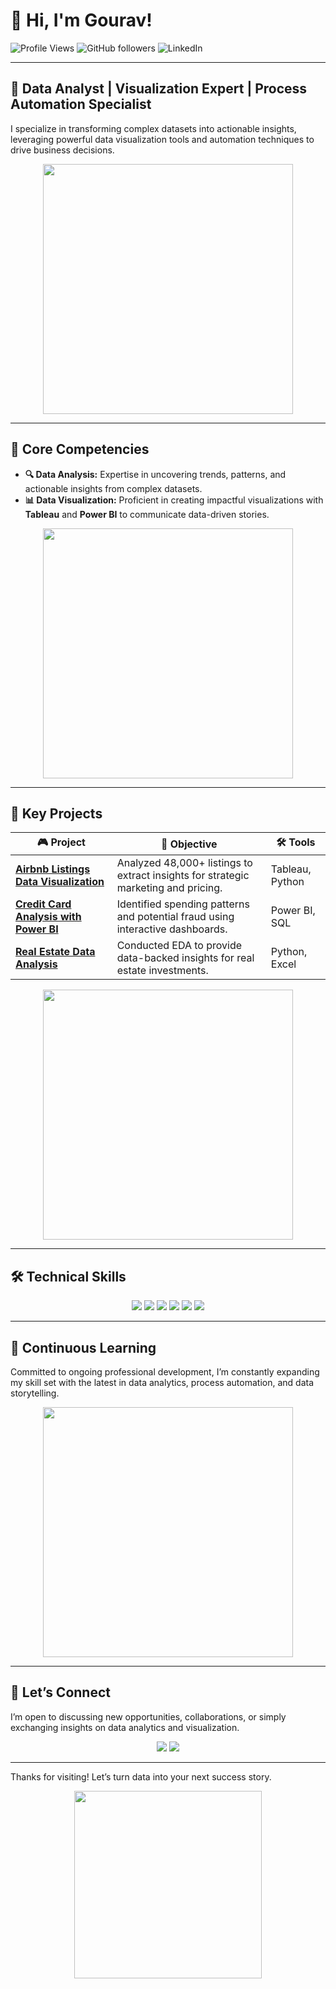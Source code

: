 # 👋 Hi, I'm Gourav!

![Profile Views](https://komarev.com/ghpvc/?username=gaurav1900901&color=brightgreen) 
![GitHub followers](https://img.shields.io/github/followers/gaurav190901?label=Follow&style=social) 
![LinkedIn](https://img.shields.io/badge/-Connect-blue?style=social&logo=linkedin&link=https://www.linkedin.com/in/gourav-gore)

---

## 🧠 Data Analyst | Visualization Expert | Process Automation Specialist

I specialize in transforming complex datasets into actionable insights, leveraging powerful data visualization tools and automation techniques to drive business decisions.

<p align="center">
  <img src="https://media.giphy.com/media/5xaOcLGvzHxDKjufnLW/giphy.gif" width="400"/>
</p>

---

## 🚀 Core Competencies

- **🔍 Data Analysis:** Expertise in uncovering trends, patterns, and actionable insights from complex datasets.
- **📊 Data Visualization:** Proficient in creating impactful visualizations with **Tableau** and **Power BI** to communicate data-driven stories.

<p align="center">
  <img src="https://media.giphy.com/media/3o7abB06u9bNzA8lu8/giphy.gif" width="400"/>
</p>

---

## 🌟 Key Projects

| 🎮 Project | 🎯 Objective | 🛠️ Tools |
|------------|-------------|----------|
| **[Airbnb Listings Data Visualization](#)** | Analyzed 48,000+ listings to extract insights for strategic marketing and pricing. | Tableau, Python |
| **[Credit Card Analysis with Power BI](#)** | Identified spending patterns and potential fraud using interactive dashboards. | Power BI, SQL |
| **[Real Estate Data Analysis](#)** | Conducted EDA to provide data-backed insights for real estate investments. | Python, Excel |

<p align="center">
  <img src="https://media.giphy.com/media/LaVp0AyqR5bGsC5Cbm/giphy.gif" width="400"/>
</p>
<p align="center">
  <a href="https://giphy.com/gifs/pudgypenguins-lie-dev-data-doesnt-LaVp0AyqR5bGsC5Cbm" target="_blank"></a>
</p>


---

## 🛠️ Technical Skills

<p align="center">
  <img src="https://img.shields.io/badge/-Python-blue?style=flat-square&logo=python&logoColor=white" />
  <img src="https://img.shields.io/badge/-SQL-red?style=flat-square&logo=mysql&logoColor=white" />
  <img src="https://img.shields.io/badge/-Tableau-orange?style=flat-square&logo=tableau&logoColor=white" />
  <img src="https://img.shields.io/badge/-Power_BI-yellow?style=flat-square&logo=powerbi&logoColor=white" />
  <img src="https://img.shields.io/badge/-Excel-green?style=flat-square&logo=microsoftexcel&logoColor=white" />
  <img src="https://img.shields.io/badge/-Git-black?style=flat-square&logo=git&logoColor=white" />
</p>

---

## 🌱 Continuous Learning

Committed to ongoing professional development, I’m constantly expanding my skill set with the latest in data analytics, process automation, and data storytelling.

<p align="center">
  <img src="https://media.giphy.com/media/ZVik7pBtu9dNS/giphy.gif" width="400"/>
</p>

---

## 🤝 Let’s Connect

I’m open to discussing new opportunities, collaborations, or simply exchanging insights on data analytics and visualization.

<p align="center">
  <a href="https://www.linkedin.com/in/gourav-gore"><img src="https://img.shields.io/badge/-LinkedIn-blue?style=flat-square&logo=linkedin&logoColor=white"/></a>
  <a href="mailto:gaurav.gore19@gmail.com"><img src="https://img.shields.io/badge/-Email-red?style=flat-square&logo=gmail&logoColor=white"/></a>
</p>

---

Thanks for visiting! Let’s turn data into your next success story.

<p align="center">
  <img src="https://media.giphy.com/media/L8K62iTDkzGX6/giphy.gif" width="300"/>
</p>



